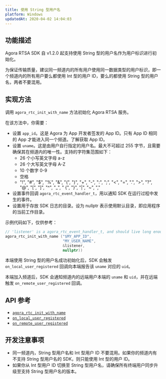 ```yaml
---
title: 使用 String 型用户名
platform: Windows
updatedAt: 2020-04-02 14:04:03
---
```

## 功能描述
Agora RTSA SDK 自 v1.2.0 起支持使用 String 型的用户名作为用户标识进行初始化。

为保证传输质量，建议同一频道内的所有用户使用同一数据类型的用户标识，即一个频道内的所有用户要么都使用 Int 型的用户 ID，要么的都使用 String 型的用户名，两者不要混用。

## 实现方法
调用 `agora_rtc_init_with_name` 方法初始化 Agora RTSA 服务。

在该方法中，你需要：

- 设置 `app_id`。这是 Agora 为 App 开发者签发的 App ID。只有 App ID 相同的 App 才能进入同一个频道。了解获取 App ID。
- 设置 `uname`。这是由用户自行指定的用户名。最大不可超过 255 字节，且需要确保其在频道内的唯一性。支持的字符集范围如下：
	- 26 个小写英文字母 a-z
	- 26 个大写英文字母 A-Z
	- 10 个数字 0-9
	- 空格
	- "!", "#", "$", "%", "&", "(", ")", "+", "-", ":", ";", "<", "=", ".", ">", "?", "@", "[", "]", "^", "_", " {", "}", "|", "~", ","
- 设置事件回调 `agora_rtc_event_handler_t`，用以通知 SDK 在运行过程中发生的事件。
- 设置用于存放 SDK 日志的目录。设为 nullptr 表示使用默认目录，即应用程序的当前工作目录。

示例代码如下，仅供参考：
~~~ c++
// 'listener' is a agora_rtc_event_handler_t, and should live long enough.
agora_rtc_init_with_name ("$MY_APP_ID",
                          "MY_USER_NAME",
                          &listener,
                          nullptr))
~~~

本端使用 String 型的用户名成功初始化后，SDK 会触发 `on_local_user_registered` 回调向本端报告该 `uname` 对应的 `uid`。

本端加入频道后，SDK 会通知频道内的远端用户本端的 `uname` 和 `uid`，并在远端触发 `on_remote_user_registered` 回调。

## API 参考
- [`agora_rtc_init_with_name`](./API%20Reference/rtsa_c/agora__rtc__api_8h.html#aab3adc0a6275453bbfe4ee9827a6ff88)
- [`on_local_user_registered`](./API%20Reference/rtsa_c/structagora__rtc__event__handler__t.html#a96f899b78b34a3ef989bc094cd6327e9)
- [`on_remote_user_registered`](./API%20Reference/rtsa_c/structagora__rtc__event__handler__t.html#a631f8f2d7c71a54bbb1825dc5b386eba)

## 开发注意事项
- 同一频道内，String 型用户名和 Int 型用户 ID 不要混用。如果你的频道内有不支持 String 型用户名的 SDK，则只能使用 Int 型的用户 ID。
- 如果你从 Int 型用户 ID 切换至 String 型用户名，请确保所有终端用户同步升级至支持 String 型用户名的版本。